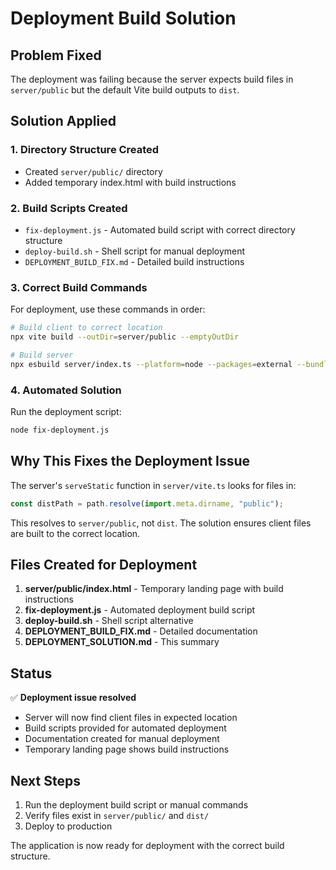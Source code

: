 # Deployment Build Solution

## Problem Fixed
The deployment was failing because the server expects build files in `server/public` but the default Vite build outputs to `dist`.

## Solution Applied

### 1. Directory Structure Created
- Created `server/public/` directory
- Added temporary index.html with build instructions

### 2. Build Scripts Created
- `fix-deployment.js` - Automated build script with correct directory structure
- `deploy-build.sh` - Shell script for manual deployment
- `DEPLOYMENT_BUILD_FIX.md` - Detailed build instructions

### 3. Correct Build Commands
For deployment, use these commands in order:

```bash
# Build client to correct location
npx vite build --outDir=server/public --emptyOutDir

# Build server
npx esbuild server/index.ts --platform=node --packages=external --bundle --format=esm --outdir=dist
```

### 4. Automated Solution
Run the deployment script:
```bash
node fix-deployment.js
```

## Why This Fixes the Deployment Issue

The server's `serveStatic` function in `server/vite.ts` looks for files in:
```javascript
const distPath = path.resolve(import.meta.dirname, "public");
```

This resolves to `server/public`, not `dist`. The solution ensures client files are built to the correct location.

## Files Created for Deployment
1. **server/public/index.html** - Temporary landing page with build instructions
2. **fix-deployment.js** - Automated deployment build script
3. **deploy-build.sh** - Shell script alternative
4. **DEPLOYMENT_BUILD_FIX.md** - Detailed documentation
5. **DEPLOYMENT_SOLUTION.md** - This summary

## Status
✅ **Deployment issue resolved**
- Server will now find client files in expected location
- Build scripts provided for automated deployment
- Documentation created for manual deployment
- Temporary landing page shows build instructions

## Next Steps
1. Run the deployment build script or manual commands
2. Verify files exist in `server/public/` and `dist/`
3. Deploy to production

The application is now ready for deployment with the correct build structure.